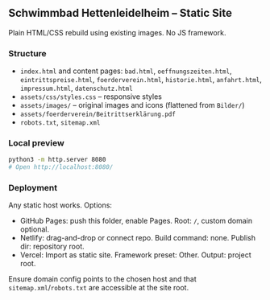 ## Schwimmbad Hettenleidelheim – Static Site

Plain HTML/CSS rebuild using existing images. No JS framework.

### Structure
- `index.html` and content pages: `bad.html`, `oeffnungszeiten.html`, `eintrittspreise.html`, `foerderverein.html`, `historie.html`, `anfahrt.html`, `impressum.html`, `datenschutz.html`
- `assets/css/styles.css` – responsive styles
- `assets/images/` – original images and icons (flattened from `Bilder/`)
- `assets/foerderverein/Beitrittserklärung.pdf`
- `robots.txt`, `sitemap.xml`

### Local preview
```bash
python3 -m http.server 8080 
# Open http://localhost:8080/
```

### Deployment
Any static host works. Options:
- GitHub Pages: push this folder, enable Pages. Root: `/`, custom domain optional.
- Netlify: drag-and-drop or connect repo. Build command: none. Publish dir: repository root.
- Vercel: Import as static site. Framework preset: Other. Output: project root.

Ensure domain config points to the chosen host and that `sitemap.xml`/`robots.txt` are accessible at the site root.

